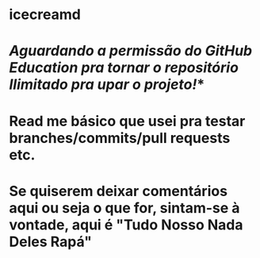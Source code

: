 # icecreamd
# *****Aguardando a permissão do GitHub Education pra tornar o repositório Ilimitado pra upar o projeto!******
# Read me básico que usei pra testar branches/commits/pull requests etc.

# Se quiserem deixar comentários aqui ou seja o que for, sintam-se à vontade, aqui é "Tudo Nosso Nada Deles Rapá"
